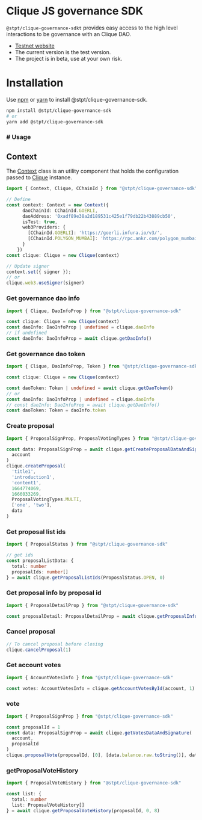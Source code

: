 # Clique JS governance SDK

`@stpt/clique-governance-sdkt` provides easy access to the high level interactions to be governance with an Clique DAO.

- [Testnet website](https://testv2.myclique.io/)
- The current version is the test version.
- The project is in beta, use at your own risk.

# Installation

Use [npm](https://www.npmjs.com/) or [yarn](https://yarnpkg.com/) to install
@stpt/clique-governance-sdk.

```sh
npm install @stpt/clique-governance-sdk
# or
yarn add @stpt/clique-governance-sdk
```

### # Usage

## Context

The [Context](./src/Context.ts) class is an utility component that holds the
configuration passed to [Clique](./src/Clique.ts) instance.

```typescript
import { Context, Clique, CChainId } from "@stpt/clique-governance-sdk"

// Define
const context: Context = new Context({
      daoChainId: CChainId.GOERLI,
      daoAddress: '0xadf89e38a2d189531c425e1f79db22b43889cb50',
      isTest: true,
      web3Providers: {
        [CChainId.GOERLI]: 'https://goerli.infura.io/v3/',
        [CChainId.POLYGON_MUMBAI]: 'https://rpc.ankr.com/polygon_mumbai'
      }
    })
const clique: Clique = new Clique(context)

// Update signer
context.set({ signer });
// or
clique.web3.useSigner(signer)

```

### Get governance dao info

```typescript
import { Clique, DaoInfoProp } from "@stpt/clique-governance-sdk"

const clique: Clique = new Clique(context)
const daoInfo: DaoInfoProp | undefined = clique.daoInfo
// if undefined 
const daoInfo: DaoInfoProp = await clique.getDaoInfo()
```

### Get governance dao token

```typescript
import { Clique, DaoInfoProp, Token } from "@stpt/clique-governance-sdk"

const clique: Clique = new Clique(context)

const daoToken: Token | undefined = await clique.getDaoToken()
// or
const daoInfo: DaoInfoProp | undefined = clique.daoInfo
// const daoInfo: DaoInfoProp = await clique.getDaoInfo()
const daoToken: Token = daoInfo.token
```

### Create proposal

```typescript
import { ProposalSignProp, ProposalVotingTypes } from "@stpt/clique-governance-sdk"

const data: ProposalSignProp = await clique.getCreateProposalDataAndSignature(
  account
)
clique.createProposal(
  'title1',
  'introduction1',
  'content1',
  1664774069,
  1666033269,
  ProposalVotingTypes.MULTI,
  ['one', 'two'],
  data
)
```

### Get proposal list ids

```typescript
import { ProposalStatus } from "@stpt/clique-governance-sdk"

// get ids
const proposalListData: {
  total: number
  proposalIds: number[]
} = await clique.getProposalListIds(ProposalStatus.OPEN, 0)
```

### Get proposal info by proposal id

```typescript
import { ProposalDetailProp } from "@stpt/clique-governance-sdk"

const proposalDetail: ProposalDetailProp = await clique.getProposalInfo(1)
```

### Cancel proposal

```typescript
// To cancel proposal before closing
clique.cancelProposal(1)
```

### Get account votes

```typescript
import { AccountVotesInfo } from "@stpt/clique-governance-sdk"

const votes: AccountVotesInfo = clique.getAccountVotesById(account, 1)
```

### vote

```typescript
import { ProposalSignProp } from "@stpt/clique-governance-sdk"

const proposalId = 1
const data: ProposalSignProp = await clique.getVotesDataAndSignature(
  account,
  proposalId
)
clique.proposalVote(proposalId, [0], [data.balance.raw.toString()], data, true)
```

### getProposalVoteHistory

```typescript
import { ProposalVoteHistory } from "@stpt/clique-governance-sdk"

const list: {
  total: number
  list: ProposalVoteHistory[]
} = await clique.getProposalVoteHistory(proposalId, 0, 8)
```

